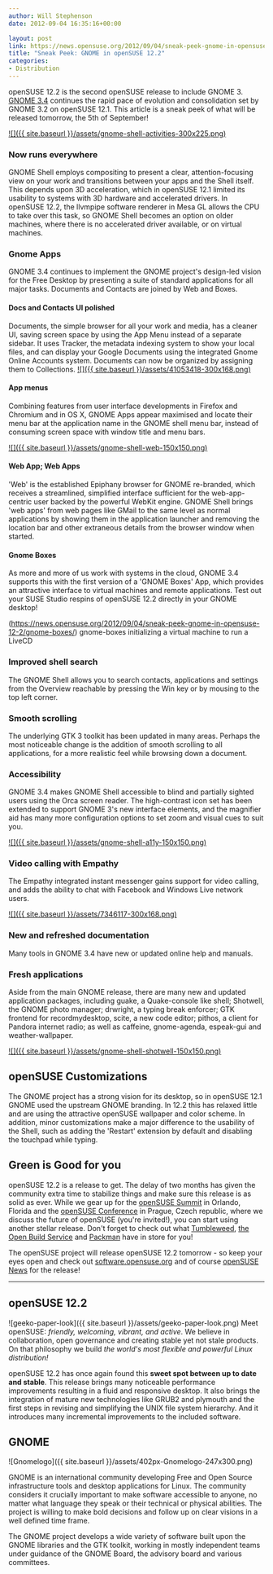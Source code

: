 ```yaml
---
author: Will Stephenson
date: 2012-09-04 16:35:16+00:00

layout: post
link: https://news.opensuse.org/2012/09/04/sneak-peek-gnome-in-opensuse-12-2/
title: "Sneak Peek: GNOME in openSUSE 12.2"
categories:
- Distribution
---
```

openSUSE 12.2 is the second openSUSE release to include GNOME 3. [GNOME 3.4](http://library.gnome.org/misc/release-notes/3.4/) continues the rapid pace of evolution and consolidation set by GNOME 3.2 on openSUSE 12.1. This article is a sneak peek of what will be released tomorrow, the 5th of September!

[![]({{ site.baseurl }}/assets/gnome-shell-activities-300x225.png)](https://news.opensuse.org/2012/09/04/sneak-peek-gnome-in-opensuse-12-2/gnome-shell-activities/)<!-- more -->



### Now runs everywhere


GNOME Shell employs compositing to present a clear, attention-focusing view on your work and transitions between your apps and the Shell itself. This depends upon 3D acceleration, which in openSUSE 12.1 limited its usability to systems with 3D hardware and accelerated drivers. In openSUSE 12.2, the llvmpipe software renderer in Mesa GL allows the CPU to take over this task, so GNOME Shell becomes an option on older machines, where there is no accelerated driver available, or on virtual machines.


### Gnome Apps


GNOME 3.4 continues to implement the GNOME project's design-led vision for the Free Desktop by presenting a suite of standard applications for all major tasks. Documents and Contacts are joined by Web and Boxes.


#### Docs and Contacts UI polished


Documents, the simple browser for all your work and media, has a cleaner UI, saving screen space by using the App Menu instead of a separate sidebar. It uses Tracker, the metadata indexing system to show your local files, and can display your Google Documents using the integrated Gnome Online Accounts system. Documents can now be organized by assigning them to Collections.
[![]({{ site.baseurl }}/assets/41053418-300x168.png)](https://news.opensuse.org/2012/09/04/sneak-peek-gnome-in-opensuse-12-2/attachment/41053418/)


#### App menus


Combining features from user interface developments in Firefox and Chromium and in OS X, GNOME Apps appear maximised and locate their menu bar at the application name in the GNOME shell menu bar, instead of consuming screen space with window title and menu bars.


[![]({{ site.baseurl }}/assets/gnome-shell-web-150x150.png)](https://news.opensuse.org/2012/09/04/sneak-peek-gnome-in-opensuse-12-2/gnome-shell-web/)





#### Web App; Web Apps


'Web' is the established Epiphany browser for GNOME re-branded, which receives a streamlined, simplified interface sufficient for the web-app-centric user backed by the powerful WebKit engine. GNOME Shell brings 'web apps' from web pages like GMail to the same level as normal applications by showing them in the application launcher and removing the location bar and other extraneous details from the browser window when started.


#### Gnome Boxes


As more and more of us work with systems in the cloud, GNOME 3.4 supports this with the first version of a 'GNOME Boxes' App, which provides an attractive interface to virtual machines and remote applications. Test out your SUSE Studio respins of openSUSE 12.2 directly in your GNOME desktop!

(https://news.opensuse.org/2012/09/04/sneak-peek-gnome-in-opensuse-12-2/gnome-boxes/) gnome-boxes initializing a virtual machine to run a LiveCD


### Improved shell search


The GNOME Shell allows you to search contacts, applications and settings from the Overview reachable by pressing the Win key or by mousing to the top left corner.


### Smooth scrolling


The underlying GTK 3 toolkit has been updated in many areas. Perhaps the most noticeable change is the addition of smooth scrolling to all applications, for a more realistic feel while browsing down a document.


### Accessibility


GNOME 3.4 makes GNOME Shell accessible to blind and partially sighted users using the Orca screen reader. The high-contrast icon set has been extended to support GNOME 3's new interface elements, and the magnifier aid has many more configuration options to set zoom and visual cues to suit you.

[![]({{ site.baseurl }}/assets/gnome-shell-a11y-150x150.png)](https://news.opensuse.org/2012/09/04/sneak-peek-gnome-in-opensuse-12-2/gnome-shell-a11y/)


### 




### Video calling with Empathy


The Empathy integrated instant messenger gains support for video calling, and adds the ability to chat with Facebook and Windows Live network users.

[![]({{ site.baseurl }}/assets/7346117-300x168.png)](https://news.opensuse.org/2012/09/04/sneak-peek-gnome-in-opensuse-12-2/attachment/7346117/)


### New and refreshed documentation


Many tools in GNOME 3.4 have new or updated online help and manuals.


### Fresh applications


Aside from the main GNOME release, there are many new and updated application packages, including guake, a Quake-console like shell; Shotwell, the GNOME photo manager; drwright, a typing break enforcer; GTK frontend for recordmydesktop, scite, a new code editor; pithos, a client for Pandora internet radio; as well as caffeine, gnome-agenda, espeak-gui and weather-wallpaper.

[![]({{ site.baseurl }}/assets/gnome-shell-shotwell-150x150.png)](https://news.opensuse.org/2012/09/04/sneak-peek-gnome-in-opensuse-12-2/gnome-shell-shotwell/)


## openSUSE Customizations


The GNOME project has a strong vision for its desktop, so in openSUSE 12.1 GNOME used the upstream GNOME branding. In 12.2 this has relaxed little and are using the attractive openSUSE wallpaper and color scheme. In addition, minor customizations make a major difference to the usability of the Shell, such as adding the 'Restart' extension by default and disabling the touchpad while typing.


## Green is Good for you


openSUSE 12.2 is a release to get. The delay of two months has given the community extra time to stabilize things and make sure this release is as solid as ever. While we gear up for the [openSUSE Summit](http://summit.opensuse.org) in Orlando, Florida and the [openSUSE Conference](http://conference.opensuse.org) in Prague, Czech republic, where we discuss the future of openSUSE (you're invited!), you can start using another stellar release. Don't forget to check out what [Tumbleweed](http://opensuse.org/Tumbleweed), [the Open Build Service](http://build.opensuse.org) and [Packman](http://packman.links2linux.org/) have in store for you!

The openSUSE project will release openSUSE 12.2 tomorrow - so keep your eyes open and check out [software.opensuse.org](http://software.opensuse.org) and of course [openSUSE News](https://news.opensuse.org) for the release!



* * *





## openSUSE 12.2


![geeko-paper-look]({{ site.baseurl }}/assets/geeko-paper-look.png)
Meet openSUSE: _friendly, welcoming, vibrant, and active_. We believe in collaboration, open governance and creating stable yet not stale products. On that philosophy we build _the world's most flexible and powerful Linux distribution!_

openSUSE 12.2 has once again found this **sweet spot between up to date and stable**. This release brings many noticeable performance improvements resulting in a fluid and responsive desktop. It also brings the integration of mature new technologies like GRUB2 and plymouth and the first steps in revising and simplifying the UNIX file system hierarchy. And it introduces many incremental improvements to the included software.


## GNOME


![Gnomelogo]({{ site.baseurl }}/assets/402px-Gnomelogo-247x300.png)

GNOME is an international community developing Free and Open Source infrastructure tools and desktop applications for Linux. The community considers it crucially important to make software accessible to anyone, no matter what language they speak or their technical or physical abilities. The project is willing to make bold decisions and follow up on clear visions in a well defined time frame.

The GNOME project develops a wide variety of software built upon the GNOME libraries and the GTK toolkit, working in mostly independent teams under guidance of the GNOME Board, the advisory board and various committees.		
